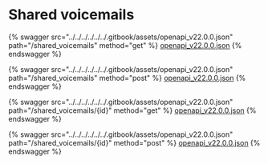 # Shared voicemails

{% swagger src="../../../../../../.gitbook/assets/openapi_v22.0.0.json" path="/shared_voicemails" method="get" %}
[openapi_v22.0.0.json](../../../../../../.gitbook/assets/openapi_v22.0.0.json)
{% endswagger %}

{% swagger src="../../../../../../.gitbook/assets/openapi_v22.0.0.json" path="/shared_voicemails" method="post" %}
[openapi_v22.0.0.json](../../../../../../.gitbook/assets/openapi_v22.0.0.json)
{% endswagger %}

{% swagger src="../../../../../../.gitbook/assets/openapi_v22.0.0.json" path="/shared_voicemails/{id}" method="get" %}
[openapi_v22.0.0.json](../../../../../../.gitbook/assets/openapi_v22.0.0.json)
{% endswagger %}

{% swagger src="../../../../../../.gitbook/assets/openapi_v22.0.0.json" path="/shared_voicemails/{id}" method="post" %}
[openapi_v22.0.0.json](../../../../../../.gitbook/assets/openapi_v22.0.0.json)
{% endswagger %}
